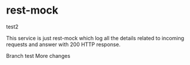 # rest-mock
test2

This service is just rest-mock which log all the details related to incoming requests and answer with 200 HTTP response. 

Branch test
    More changes
